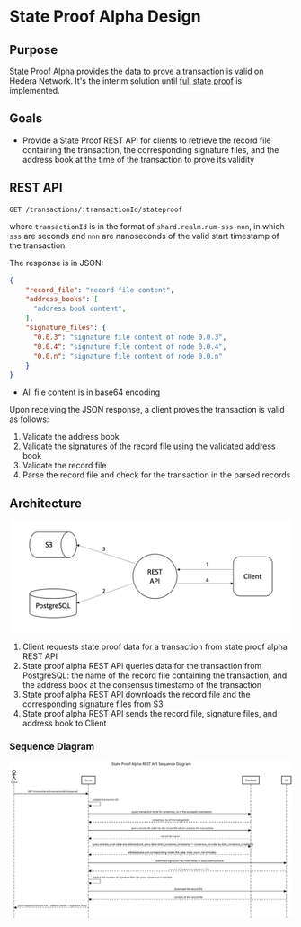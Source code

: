 # State Proof Alpha Design

## Purpose

State Proof Alpha provides the data to prove a transaction is valid on Hedera Network. It's the interim solution
until [full state proof](https://www.hedera.com/blog/state-proofs-on-hedera) is implemented.

## Goals

- Provide a State Proof REST API for clients to retrieve the record file containing the transaction, the corresponding
signature files, and the address book at the time of the transaction to prove its validity


## REST API

```
GET /transactions/:transactionId/stateproof
```

where `transactionId` is in the format of `shard.realm.num-sss-nnn`, in which `sss` are seconds and `nnn` are
nanoseconds of the valid start timestamp of the transaction.

The response is in JSON:

```json
{
    "record_file": "record file content",
    "address_books": [
      "address book content",
    ],
    "signature_files": {
      "0.0.3": "signature file content of node 0.0.3",
      "0.0.4": "signature file content of node 0.0.4",
      "0.0.n": "signature file content of node 0.0.n"
    }
}
```

- All file content is in base64 encoding

Upon receiving the JSON response, a client proves the transaction is valid as follows:

1. Validate the address book
1. Validate the signatures of the record file using the validated address book
1. Validate the record file
1. Parse the record file and check for the transaction in the parsed records

## Architecture
![Architecture](images/state-proof-alpha-architecture.png)

1. Client requests state proof data for a transaction from state proof alpha REST API
2. State proof alpha REST API queries data for the transaction from PostgreSQL: the name of the record file containing
the transaction, and the address book at the consensus timestamp of the transaction
3. State proof alpha REST API downloads the record file and the corresponding signature files from S3
4. State proof alpha REST API sends the record file, signature files, and address book to Client

### Sequence Diagram
![Sequence Diagram](images/state-proof-alpha-sequence.svg)
